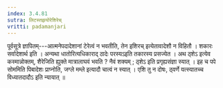 ```yaml
---
index: 3.4.81
sutra: लिटस्तझयोरेशिरेच्
vritti: padamanjari
---
```


 पूर्वसूत्रे ज्ञापितम्---आत्मनेपदादेशानां टेरेत्वं न भवतीति, तेन इशिरच् इत्येतावादेशौ न विहितौ । शकारः सर्वादेशार्थ इति । अन्यथा धातोरित्यधिकाराद् ठादेः परस्यऽइति तकारस्य प्रसज्येत । अथ ठ्शेऽ इत्येव कस्मान्नोक्तम्, शैरेजिति ह्युक्ते मात्रालाघवं भवति ? नैवं शक्यम् ; ठ्शेऽ इति प्रगृह्यसंज्ञा स्यात् । इह च पपे सोममिति पिबादेशः प्राप्नोति, जग्ले मम्ले इत्यादौ चात्वं न स्यात् । एशि तु न दोषः, ठ्वर्णे यत्स्यातच्च विध्यातदादौऽ इति न्यायात् ॥